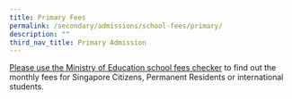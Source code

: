 ```yaml
---
title: Primary Fees
permalink: /secondary/admissions/school-fees/primary/
description: ""
third_nav_title: Primary Admission
---
```




[Please use the Ministry of Education school fees checker](https://www.moe.gov.sg/financial-matters/fees) to find out the monthly fees for Singapore Citizens, Permanent Residents or international students.